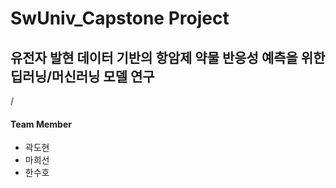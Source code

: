 # SwUniv_Capstone Project

## 유전자 발현 데이터 기반의 항암제 약물 반응성 예측을 위한 딥러닝/머신러닝 모델 연구
/
#### Team Member
- 곽도현
- 마희선
- 한수호
